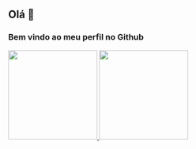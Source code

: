 ## Olá 👋
### Bem vindo ao meu perfil no Github

<div>
<a href="https://github.com/wesleyerick">
<img loading="lazy" height="180em" src="https://github-readme-stats.vercel.app/api/top-langs/?username=wesleyerick&layout=compact&langs_count=7&theme=dracula"/>
<img loading="lazy" height="180em" src="https://github-readme-stats.vercel.app/api?username=wesleyerick&show_icons=true&theme=dracula&include_all_commits=true&count_private=true"/>
</div>

<!--
**wesleyerick/wesleyerick** is a ✨ _special_ ✨ repository because its `README.md` (this file) appears on your GitHub profile.

Here are some ideas to get you started:

- 🔭 I’m currently working on ...
- 🌱 I’m currently learning ...
- 👯 I’m looking to collaborate on ...
- 🤔 I’m looking for help with ...
- 💬 Ask me about ...
- 📫 How to reach me: ...
- 😄 Pronouns: ...
- ⚡ Fun fact: ...
-->
